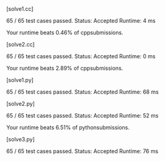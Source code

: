 [solve1.cc]

65 / 65 test cases passed.
Status: Accepted
Runtime: 4 ms

Your runtime beats 0.46% of cppsubmissions.


[solve2.cc]

65 / 65 test cases passed.
Status: Accepted
Runtime: 0 ms

Your runtime beats 2.89% of cppsubmissions.


[solve1.py]

65 / 65 test cases passed.
Status: Accepted
Runtime: 68 ms



[solve2.py]

65 / 65 test cases passed.
Status: Accepted
Runtime: 52 ms

Your runtime beats 6.51% of pythonsubmissions.

[solve3.py]


65 / 65 test cases passed.
Status: Accepted
Runtime: 76 ms

